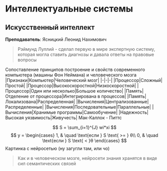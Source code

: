 # Интеллектуальные системы
## Искусственный интеллект
**Преподаватель**: Ясницкий Леонид Нахимович<br>
>Рэймунд Луллий - сделал первую в мире экспертную систему, которая могла ставить диагнозы и давала ответы на правовые вопросы<br>

Сопоставление принципов построение и свойств современного компьютера (машины Фон Неймана) и человеческого мозга<br>
|Признаки|Компьютер|Человеческий мозг|
|-|-|-|
|Процессор|Сложный|Простой|
|Процессор|Высокоскоростной|Низкоскоростной|
|Процессор|Один или несколько|Большое количество|
|Память|Отделение от процессора|Интегрирована в процессов|
|Память|Локализована|Распределенная|
|Вычисления|Централизованные|Распределенные|
|Вычисления|Последовательные|Параллельные|
|Вычисления|Хранимые программы|Самообучение|
|Надежность|Высокая уязвимость|Живучесть|
Мак-Каллок - Питтс

$$ S = \sum_{i=1}^{J} wi*xi  $$
$$  y =
  \begin{cases}
    1,       & \quad \text{если } S \text{ >= } θ\\
    0,  & \quad \text{если } S \text{ < }θ
  \end{cases}
$$
Картинка с нейросетью (ну загугли там, или чо)<br>
>Как и в человеческом мозге, нейросети знания хранятся в виде сил семантических связей

